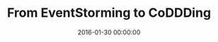 ---
title: 'From EventStorming to CoDDDing'
description: 'Article in the Xprt Magazine #9.'
type: 'magazine article'
website: 'https://pages.xpirit.com/magazine9'
date: 2016-01-30 00:00:00
featured_image: 'https://pages.xpirit.com/hs-fs/hubfs/c2e9ef9b-9407-446d-8a4f-4f214c7063e4.jpg?width=600&name=c2e9ef9b-9407-446d-8a4f-4f214c7063e4.jpg'
---